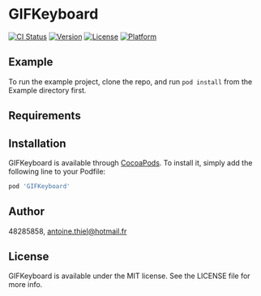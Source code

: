 # GIFKeyboard

[![CI Status](https://img.shields.io/travis/48285858/GIFKeyboard.svg?style=flat)](https://travis-ci.org/48285858/GIFKeyboard)
[![Version](https://img.shields.io/cocoapods/v/GIFKeyboard.svg?style=flat)](https://cocoapods.org/pods/GIFKeyboard)
[![License](https://img.shields.io/cocoapods/l/GIFKeyboard.svg?style=flat)](https://cocoapods.org/pods/GIFKeyboard)
[![Platform](https://img.shields.io/cocoapods/p/GIFKeyboard.svg?style=flat)](https://cocoapods.org/pods/GIFKeyboard)

## Example

To run the example project, clone the repo, and run `pod install` from the Example directory first.

## Requirements

## Installation

GIFKeyboard is available through [CocoaPods](https://cocoapods.org). To install
it, simply add the following line to your Podfile:

```ruby
pod 'GIFKeyboard'
```

## Author

48285858, antoine.thiel@hotmail.fr

## License

GIFKeyboard is available under the MIT license. See the LICENSE file for more info.
